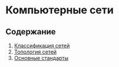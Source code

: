 # Компьютерные сети

## Содержание
1. [Классификация сетей](https://github.com/sxexesx/learn-backend/blob/main/networking/common.md#%D0%BA%D0%BB%D0%B0%D1%81%D1%81%D0%B8%D1%84%D0%B8%D0%BA%D0%B0%D1%86%D0%B8%D1%8F-%D1%81%D0%B5%D1%82%D0%B5%D0%B9)
2. [Топология сетей](https://github.com/sxexesx/learn-backend/blob/main/networking/common.md#топология-компьютерных-сетей)
3. [Основные стандарты](https://github.com/sxexesx/learn-backend/blob/main/networking/common.md#основные-стандартыы)
